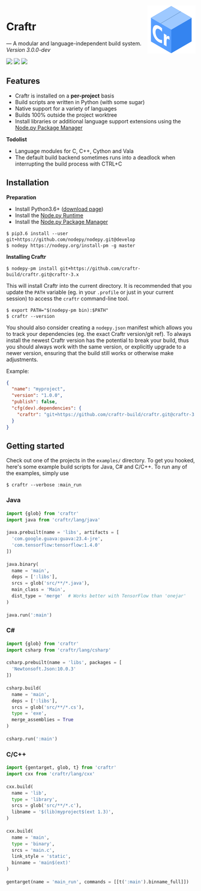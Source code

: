 <img align="right" src=".assets/craftr-logo.png">

# Craftr

&mdash; A modular and language-independent build system. *Version 3.0.0-dev*

<a href="https://opensource.org/licenses/MIT"><img src="https://img.shields.io/badge/License-MIT-yellow.svg"></a>
<a href="https://travis-ci.org/craftr-build/craftr"><img src="https://travis-ci.org/craftr-build/craftr.svg?branch=craftr-3.x"></a>
<a href="https://ci.appveyor.com/project/NiklasRosenstein/craftr"><img src="https://ci.appveyor.com/api/projects/status/6v01441cdq0s7mik?svg=true"></a>

## Features

  [Node.py Package Manager]: https://github.com/nodepy/nodepy-pm

* Craftr is installed on a **per-project** basis
* Build scripts are written in Python (with some sugar)
* Native support for a variety of languages
* Builds 100% outside the project worktree
* Install libraries or additional language support extensions using the
  [Node.py Package Manager]

__Todolist__

* Language modules for C, C++, Cython and Vala
* The default build backend sometimes runs into a deadlock when interrupting
  the build process with CTRL+C

## Installation

__Preparation__

* Install Python3.6+ ([download page](https://www.python.org/downloads/release/python-363/))
* Install the [Node.py Runtime](https://nodepy.org)
* Install the [Node.py Package Manager]

```
$ pip3.6 install --user git+https://github.com/nodepy/nodepy.git@develop
$ nodepy https://nodepy.org/install-pm -g master
```

__Installing Craftr__


```
$ nodepy-pm install git+https://github.com/craftr-build/craftr.git@craftr-3.x
```

This will install Craftr into the current directory. It is recommended that
you update the `PATH` variable (eg. in your `.profile` or just in your current
session) to access the `craftr` command-line tool.

```
$ export PATH="$(nodepy-pm bin):$PATH"
$ craftr --version
```

You should also consider creating a `nodepy.json` manifest which allows you
to track your dependencies (eg. the exact Craftr version/git ref). To always
install the newest Craftr version has the potential to break your build, thus
you should always work with the same version, or explicitly upgrade to a newer
version, ensuring that the build still works or otherwise make adjustments.

Example:

```json
{
  "name": "myproject",
  "version": "1.0.0",
  "publish": false,
  "cfg(dev).dependencies": {
    "craftr": "git+https://github.com/craftr-build/craftr.git@craftr-3.x"
  }
}
```

## Getting started

Check out one of the projects in the `examples/` directory. To get you hooked,
here's some example build scripts for Java, C# and C/C++. To run any of the
examples, simply use

```
$ craftr --verbose :main_run
```

### Java

```python
import {glob} from 'craftr'
import java from 'craftr/lang/java'

java.prebuilt(name = 'libs', artifacts = [
  'com.google.guava:guava:23.4-jre',
  'com.tensorflow:tensorflow:1.4.0'
])

java.binary(
  name = 'main',
  deps = [':libs'],
  srcs = glob('src/**/*.java'),
  main_class = 'Main',
  dist_type = 'merge'  # Works better with TensorFlow than 'onejar'
)

java.run(':main')
```

### C#

```python
import {glob} from 'craftr'
import csharp from 'craftr/lang/csharp'

csharp.prebuilt(name = 'libs', packages = [
  'Newtonsoft.Json:10.0.3'
]) 

csharp.build(
  name = 'main',
  deps = [':libs'],
  srcs = glob('src/**/*.cs'),
  type = 'exe',
  merge_assemblies = True
)

csharp.run(':main')
```

### C/C++

```python
import {gentarget, glob, t} from 'craftr'
import cxx from 'craftr/lang/cxx'

cxx.build(
  name = 'lib',
  type = 'library',
  srcs = glob('src/**/*.c'),
  libname = '$(lib)myproject$(ext 1.3)',
)

cxx.build(
  name = 'main',
  type = 'binary',
  srcs = 'main.c',
  link_style = 'static',
  binname = 'main$(ext)'
)

gentarget(name = 'main_run', commands = [[t(':main').binname_full]])
```
